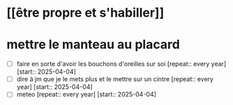 # [[être propre et s'habiller]]
# mettre le manteau au placard
- [ ] faire en sorte d'avoir les bouchons d'oreilles sur soi  [repeat:: every year]  [start:: 2025-04-04]
- [ ] dire à jm que je le mets plus et le mettre sur un cintre  [repeat:: every year]  [start:: 2025-04-04]
- [ ] meteo  [repeat:: every year]  [start:: 2025-04-04]
